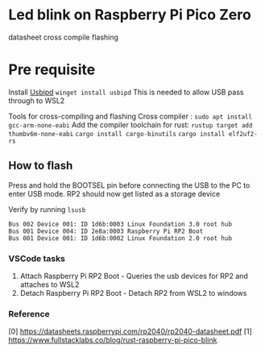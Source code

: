 # Led blink on Raspberry Pi Pico Zero

datasheet
cross compile
flashing

# Pre requisite

Install [Usbipd](https://github.com/dorssel/usbipd-win)
`winget install usbipd`
This is needed to allow USB pass through to WSL2

Tools for cross-compiling and flashing
Cross compiler : `sudo apt install gcc-arm-none-eabi`
Add the compiler toolchain for rust: `rustup target add thumbv6m-none-eabi`
`cargo install cargo-binutils`
`cargo install elf2uf2-rs`

## How to flash

Press and hold the BOOTSEL pin before connecting the USB to the PC to enter USB mode.
RP2 should now get listed as a storage device

Verify by running `lsusb`
```
Bus 002 Device 001: ID 1d6b:0003 Linux Foundation 3.0 root hub
Bus 001 Device 004: ID 2e8a:0003 Raspberry Pi RP2 Boot
Bus 001 Device 001: ID 1d6b:0002 Linux Foundation 2.0 root hub
```

### VSCode tasks
1. Attach Raspberry Pi RP2 Boot - Queries the usb devices for RP2 and attaches to WSL2
2. Detach Raspberry Pi RP2 Boot - Detach RP2 from WSL2 to windows

### Reference
[0] https://datasheets.raspberrypi.com/rp2040/rp2040-datasheet.pdf
[1] https://www.fullstacklabs.co/blog/rust-raspberry-pi-pico-blink
